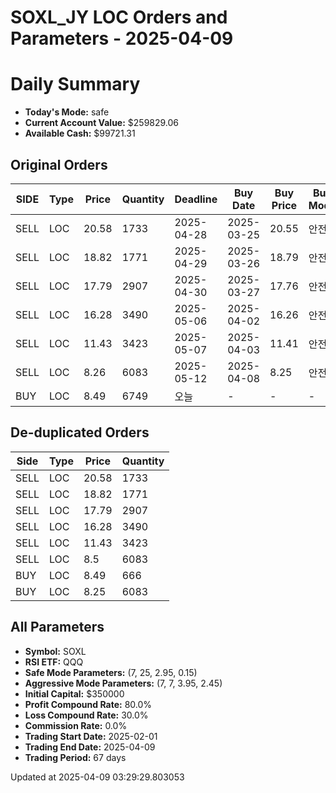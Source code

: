 # SOXL_JY LOC Orders and Parameters - 2025-04-09

# Daily Summary

- **Today's Mode:** safe
- **Current Account Value:** $259829.06
- **Available Cash:** $99721.31

## Original Orders

| SIDE | Type | Price | Quantity | Deadline | Buy Date | Buy Price | Buy Mode |
|------|------|-------|----------|----------|----------|-----------|----------|
| SELL | LOC | 20.58 | 1733 | 2025-04-28 | 2025-03-25 | 20.55 | 안전 |
| SELL | LOC | 18.82 | 1771 | 2025-04-29 | 2025-03-26 | 18.79 | 안전 |
| SELL | LOC | 17.79 | 2907 | 2025-04-30 | 2025-03-27 | 17.76 | 안전 |
| SELL | LOC | 16.28 | 3490 | 2025-05-06 | 2025-04-02 | 16.26 | 안전 |
| SELL | LOC | 11.43 | 3423 | 2025-05-07 | 2025-04-03 | 11.41 | 안전 |
| SELL | LOC | 8.26 | 6083 | 2025-05-12 | 2025-04-08 | 8.25 | 안전 |
| BUY | LOC | 8.49 | 6749 | 오늘 | - | - | - |

## De-duplicated Orders

| Side | Type | Price | Quantity |
|------|------|-------|----------|
| SELL | LOC | 20.58 | 1733 |
| SELL | LOC | 18.82 | 1771 |
| SELL | LOC | 17.79 | 2907 |
| SELL | LOC | 16.28 | 3490 |
| SELL | LOC | 11.43 | 3423 |
| SELL | LOC | 8.5 | 6083 |
| BUY | LOC | 8.49 | 666 |
| BUY | LOC | 8.25 | 6083 |

## All Parameters

- **Symbol:** SOXL
- **RSI ETF:** QQQ
- **Safe Mode Parameters:** (7, 25, 2.95, 0.15)
- **Aggressive Mode Parameters:** (7, 7, 3.95, 2.45)
- **Initial Capital:** $350000
- **Profit Compound Rate:** 80.0%
- **Loss Compound Rate:** 30.0%
- **Commission Rate:** 0.0%
- **Trading Start Date:** 2025-02-01
- **Trading End Date:** 2025-04-09
- **Trading Period:** 67 days

Updated at 2025-04-09 03:29:29.803053
